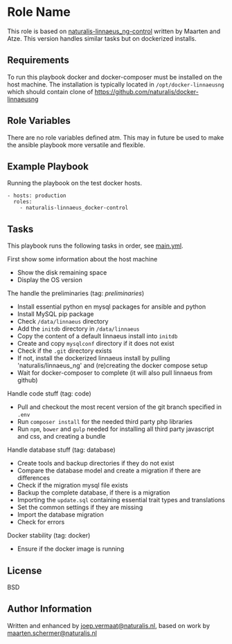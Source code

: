Role Name
=========

This role is based on [naturalis-linnaeus_ng-control](https://github.com/naturalis/linnaeus_ng_control/tree/master/linnaeus.ansible/roles/naturalis-linnaeus_ng-control) written by Maarten and Atze. This version handles similar tasks but on dockerized installs.

Requirements
------------

To run this playbook docker and docker-composer must be installed on the host machine. The 
installation is typically located in `/opt/docker-linnaeusng` which should contain clone of
https://github.com/naturalis/docker-linnaeusng


Role Variables
--------------

There are no role variables defined atm. This may in future be used to make the ansible playbook more 
versatile and flexible.


Example Playbook
----------------

Running the playbook on the test docker hosts.

    - hosts: production
      roles:
        - naturalis-linnaeus_docker-control

Tasks
-----

This playbook runs the following tasks in order, see [main.yml](https://github.com/naturalis/linnaeus_ng_control/blob/master/linnaeus.ansible/roles/naturalis-linnaeus_docker-control/tasks/main.yml).


First show some information about the host machine

* Show the disk remaining space
* Display the OS version

The handle the preliminaries (tag: _preliminaries_)

* Install essential python en mysql packages for ansible and python
* Install MySQL pip package
* Check `/data/linnaeus` directory
* Add the `initdb` directory in `/data/linnaeus`
* Copy the content of a default linnaeus install into `initdb`
* Create and copy `mysqlconf` directory if it does not exist
* Check if the `.git` directory exists
* If not, install the dockerized linnaeus install by pulling 'naturalis/linnaeus_ng' and (re)creating the docker compose setup
* Wait for docker-composer to complete (it will also pull linnaeus from github)

Handle code stuff (tag: code)

* Pull and checkout the most recent version of the git branch specified in `.env`
* Run `composer install` for the needed third party php libraries
* Run `npm`, `bower` and `gulp` needed for installing all third party javascript and css, and creating a bundle

Handle database stuff (tag: database)

* Create tools and backup directories if they do not exist
* Compare the database model and create a migration if there are differences
* Check if the migration mysql file exists
* Backup the complete database, if there is a migration
* Importing the `update.sql` containing essential trait types and translations
* Set the common settings if they are missing
* Import the database migration
* Check for errors

Docker stability (tag: docker)

* Ensure if the docker image is running



License
-------

BSD

Author Information
------------------

Written and enhanced by joep.vermaat@naturalis.nl, based on work by maarten.schermer@naturalis.nl
